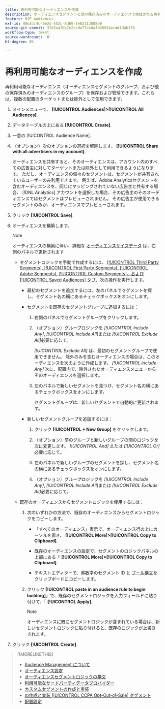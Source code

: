 ```yaml
---
title: 再利用可能なオーディエンスを作成
description: オーディエンスセグメントと他の保存済みのオーディエンスで構成される再利用可能なオーディエンスを作成する方法を説明します。
feature: DSP Audiences
exl-id: 48e3dc4c-6e2d-452c-8d69-7e6211d808e0
source-git-commit: 37e5a4fbb7e2ccda77ab0afd49054ec4d1dabf76
workflow-type: tm+mt
source-wordcount: '0'
ht-degree: 0%

---
```


# 再利用可能なオーディエンスを作成

<!-- "Saved audience" is used in UI (where?), but "saved" is a state, not a type. "Reusable audience" sounds better in a description. "Audience template" isn't right, either, since it implies you can edit it on the fly to create a new, different audience. Some other term? -->

再利用可能なオーディエンス（オーディエンスセグメントのグループ、および他の保存済みのオーディエンスのグループ）を保存および管理できます。これらは、複数の配置のターゲットまたは除外として使用できます。

1. メインメニューで、 **[!UICONTROL Audiences]>[!UICONTROL All Audiences]**.

1. データテーブルの上にある **[!UICONTROL Create]**.

1. 一意の [!UICONTROL Audience Name].

1. （オプション）次のオプションの選択を解除します。 **[!UICONTROL Share with all advertisers in my account]**.

   オーディエンスを共有すると、そのオーディエンスは、アカウント内のすべての広告主に対してターゲットまたは除外として利用できるようになります。 ただし、オーディエンスの個々のセグメントは、セグメントが共有されているユーザーのみ利用できます。 例えば、Adobe Analyticsセグメントを含むオーディエンスを、同じにマッピングされていない広告主と共有する場合、 [!DNL Analytics] アカウントを選択した場合、その広告主のそのオーディエンスではセグメントはプレビューされません。 その広告主が使用できるセグメントのみが、オーディエンスでプレビューされます。

1. クリック **[!UICONTROL Save]**.

1. オーディエンスを構築します。

   >[!NOTE]
   >
   >オーディエンスの構築に伴い、詳細な [オーディエンスサイズデータ](audience-about.md) は、右側のパネルで更新されます

   * セグメントロジックを手動で作成するには、 [[!UICONTROL Third Party Segments], [!UICONTROL First Party Segments], [!UICONTROL Adobe Segments], [!UICONTROL Custom Segments]、および [!UICONTROL Saved Audiences] タブ](audience-settings.md)、次の操作を実行します。

      * 最初のセグメントを追加するには、左のパネルでセグメントを探し、セグメント名の横にあるチェックボックスをオンにします。

      * セグメントを既存のセグメントグループに追加するには：

         1. 右側のパネルでセグメントグループをクリックします。

         1. （オプション）グループロジックを *[!UICONTROL Include Any]*, *[!UICONTROL Include All]*&#x200B;または *[!UICONTROL Exclude All]*&#x200B;必要に応じて。

            *[!UICONTROL Exclude All]* は、最初のセグメントグループで使用できません。 除外のみを含むオーディエンスの場合は、このオーディエンスを次のように作成します。 *[!UICONTROL Include Any]* 次に、配置内で、除外されたオーディエンスメニューからそのオーディエンスを選択します。

         1. 左のパネルで新しいセグメントを見つけ、セグメント名の横にあるチェックボックスをオンにします。

            セグメントグループは、新しいセグメントで自動的に更新されます。
      * 新しいセグメントグループを追加するには：

         1. クリック **[!UICONTROL + New Group]** をクリックします。

         1. （オプション）前のグループと新しいグループの間のロジックを次に変更します。 *[!UICONTROL And]* または *[!UICONTROL Or]*&#x200B;必要に応じて。

         1. 左のパネルで新しいグループのセグメントを探し、セグメント名の横にあるチェックボックスをオンにします。

         1. （オプション）グループロジックを *[!UICONTROL Include Any]*, *[!UICONTROL Include All]*&#x200B;または *[!UICONTROL Exclude All]*&#x200B;必要に応じて。
   * 既存のオーディエンスからセグメントロジックを使用するには：

      1. 次のいずれかの方法で、既存のオーディエンスからセグメントロジックをコピーします。

         * 「すべてのオーディエンス」表示で、オーディエンス行の上にカーソルを置き、 **[!UICONTROL More]>[!UICONTROL Copy to Clipboard]**.

         * 既存のオーディエンスの設定で、セグメントのロジックパネルの上部にある「 **[!UICONTROL More]>[!UICONTROL Copy to Clipboard]**.

         * テキストエディターで、英数字のセグメント ID と [ブール構文](audience-segment-logic-syntax.md)をクリップボードにコピーします。
      1. クリック **[!UICONTROL paste in an audience rule to begin building]**」で、既存のセグメントロジックを入力フィールドに貼り付けて、「 **[!UICONTROL Apply]**.

         >[!NOTE]
         >
         >オーディエンスに既にセグメントロジックが含まれている場合は、新しいセグメントロジックに貼り付けると、既存のロジックが上書きされます。




1. クリック **[!UICONTROL Create]**.

>[!MORELIKETHIS]
>
>* [Audience Management について](audience-about.md)
>* [オーディエンス設定](audience-settings.md)
>* [オーディエンスセグメントロジックの構文](audience-segment-logic-syntax.md)
>* [利用可能なサードパーティデータプロバイダー](third-party-data-providers.md)
>* [カスタムセグメントの作成と実装](custom-segment-create.md)
>* [の作成と実装 [!UICONTROL CCPA Opt-Out-of-Sale] セグメント](ccpa-opt-out-segment-create.md)
>* [配置設定](/help/dsp/campaign-management/placements/placement-settings.md)

